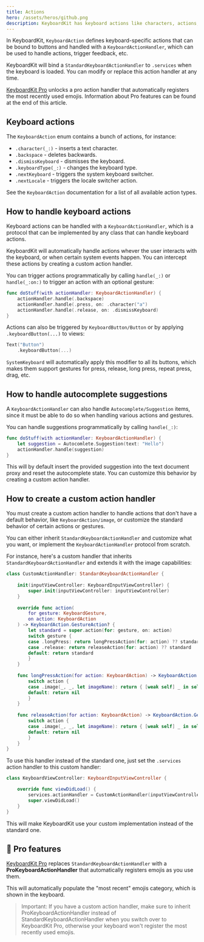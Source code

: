 ```yaml
---
title: Actions
hero: /assets/heros/github.png
description: KeyboardKit has keyboard actions like characters, actions, etc.
---
```



In KeyboardKit, ``KeyboardAction`` defines keyboard-specific actions that can be bound to buttons and handled with a ``KeyboardActionHandler``, which can be used to handle actions, trigger feedback, etc.

KeyboardKit will bind a ``StandardKeyboardActionHandler`` to ``.services`` when the keyboard is loaded. You can modify or replace this action handler at any time.

[KeyboardKit Pro][Pro] unlocks a pro action handler that automatically registers the most recently used emojis. Information about Pro features can be found at the end of this article.



## Keyboard actions

The ``KeyboardAction`` enum contains a bunch of actions, for instance:

* ``.character(_:)`` - inserts a text character.
* ``.backspace`` - deletes backwards.
* ``.dismissKeyboard`` - dismisses the keyboard.
* ``.keyboardType(_:)`` - changes the keyboard type.
* ``.nextKeyboard`` - triggers the system keyboard switcher.
* ``.nextLocale`` - triggers the locale switcher action.

See the ``KeyboardAction`` documentation for a list of all available action types.



## How to handle keyboard actions

Keyboard actions can be handled with a ``KeyboardActionHandler``, which is a protocol that can be implemented by any class that can handle keyboard actions.

KeyboardKit will automatically handle actions whever the user interacts with the keyboard, or when certain system events happen. You can intercept these actions by creating a custom action handler.

You can trigger actions programmatically by calling `handle(_:)` or `handle(_:on:)` to trigger an action with an optional gesture:

```swift
func doStuff(with actionHandler: KeyboardActionHandler) {
    actionHandler.handle(.backspace)
    actionHandler.handle(.press, on: .character("a")
    actionHandler.handle(.release, on: .dismissKeyboard)
}
```

Actions can also be triggered by ``KeyboardButton/Button`` or by applying `.keyboardButton(...)` to views:

```swift
Text("Button")
    .keyboardButton(...)
```

``SystemKeyboard`` will automatically apply this modifier to all its buttons, which makes them support gestures for press, release, long press, repeat press, drag, etc.



## How to handle autocomplete suggestions

A ``KeyboardActionHandler`` can also handle ``Autocomplete/Suggestion`` items, since it must be able to do so when handling various actions and gestures.

You can handle suggestions programmatically by calling `handle(_:)`:

```swift
func doStuff(with actionHandler: KeyboardActionHandler) {
    let suggestion = Autocomlete.Suggestion(text: "Hello")
    actionHandler.handle(suggestion)
}
```

This will by default insert the provided suggestion into the text document proxy and reset the autocomplete state. You can customize this behavior by creating a custom action handler.



## How to create a custom action handler

You must create a custom action handler to handle actions that don't have a default behavior, like ``KeyboardAction/image``, or customize the standard behavior of certain actions or gestures.

You can either inherit ``StandardKeyboardActionHandler`` and customize what you want, or implement the ``KeyboardActionHandler`` protocol from scratch. 

For instance, here's a custom handler that inherits ``StandardKeyboardActionHandler`` and extends it with the image capabilities:

```swift
class CustomActionHandler: StandardKeyboardActionHandler {
    
    init(inputViewController: KeyboardInputViewController) {
        super.init(inputViewController: inputViewController)
    }
    
    override func action(
        for gesture: KeyboardGesture, 
        on action: KeyboardAction
    ) -> KeyboardAction.GestureAction? {
        let standard = super.action(for: gesture, on: action)
        switch gesture {
        case .longPress: return longPressAction(for: action) ?? standard
        case .release: return releaseAction(for: action) ?? standard
        default: return standard
        }
    }
    
    func longPressAction(for action: KeyboardAction) -> KeyboardAction.GestureAction? {
        switch action {
        case .image(_, _, let imageName): return { [weak self] _ in self?.saveImage(named: imageName) }
        default: return nil
        }
    }
    
    func releaseAction(for action: KeyboardAction) -> KeyboardAction.GestureAction? {
        switch action {
        case .image(_, _, let imageName): return { [weak self] _ in self?.copyImage(named: imageName) }
        default: return nil
        }
    }
}
```

To use this handler instead of the standard one, just set the ``.services`` action handler to this custom handler:

```swift
class KeyboardViewController: KeyboardInputViewController {

    override func viewDidLoad() {
        services.actionHandler = CustomActionHandler(inputViewController: self)
        super.viewDidLoad()
    }
}
```

This will make KeyboardKit use your custom implementation instead of the standard one.



## 👑 Pro features

[KeyboardKit Pro][Pro] replaces ``StandardKeyboardActionHandler`` with a **ProKeyboardActionHandler** that automatically registers emojis as you use them. 

This will automatically populate the "most recent" emojis category, which is shown in the keyboard.

> Important: If you have a custom action handler, make sure to inherit ProKeyboardActionHandler instead of StandardKeyboardActionHandler when you switch over to KeyboardKit Pro, otherwise your keyboard won't register the most recently used emojis.



[Pro]: /pro
